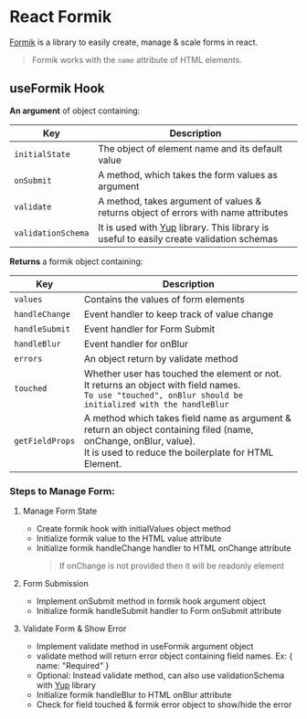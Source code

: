 # React Formik

[Formik](https://formik.org/) is a library to easily create, manage & scale forms in react.

> Formik works with the `name` attribute of HTML elements.

## useFormik Hook

**An argument** of object containing:

| Key                | Description                                                                                                                  |
|--------------------|------------------------------------------------------------------------------------------------------------------------------|
| `initialState`     | The object of element name and its default value                                                                             |
| `onSubmit`         | A method, which takes the form values as argument                                                                            |
| `validate`         | A method, takes argument of values & returns object of errors with name attributes                                           |
| `validationSchema` | It is used with [Yup](https://www.npmjs.com/package/yup) library. This library is useful to easily create validation schemas |

**Returns** a formik object containing:

| Key             | Description                                                                                                                                                                   |
|-----------------|-------------------------------------------------------------------------------------------------------------------------------------------------------------------------------|
| `values`        | Contains the values of form elements                                                                                                                                          |
| `handleChange`  | Event handler to keep track of value change                                                                                                                                   |
| `handleSubmit`  | Event handler for Form Submit                                                                                                                                                 |
| `handleBlur`    | Event handler for onBlur                                                                                                                                                      |
| `errors`        | An object return by validate method                                                                                                                                           |
| `touched`       | Whether user has touched the element or not.<br/> It returns an object with field names. <br />  `To use "touched", onBlur should be initialized with the handleBlur`         |
| `getFieldProps` | A method which takes field name as argument & return an object containing filed (name, onChange, onBlur, value).<br /> It is used to reduce the boilerplate for HTML Element. |

### Steps to Manage Form:

1. Manage Form State
    - Create formik hook with initialValues object method
    - Initialize formik value to the HTML value attribute
    - Initialize formik handleChange handler to HTML onChange attribute
      > If onChange is not provided then it will be readonly element

2. Form Submission
   - Implement onSubmit method in formik hook argument object
   - Initialize formik handleSubmit handler to Form onSubmit attribute

3. Validate Form & Show Error
    - Implement validate method in useFormik argument object
    - validate method will return error object containing field names. Ex: { name: "Required" }
    - Optional: Instead validate method, can also use validationSchema with [Yup](https://www.npmjs.com/package/yup)
      library
    - Initialize formik handleBlur to HTML onBlur attribute
    - Check for field touched & formik error object to show/hide the error

